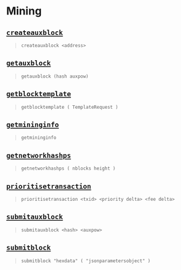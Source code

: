 # Mining
## [`createauxblock`](createauxblock.md)
> `createauxblock <address>`

## [`getauxblock`](getauxblock.md)
> `getauxblock (hash auxpow)`

## [`getblocktemplate`](getblocktemplate.md)
> `getblocktemplate ( TemplateRequest )`

## [`getmininginfo`](getmininginfo.md)
> `getmininginfo`

## [`getnetworkhashps`](getnetworkhashps.md)
> `getnetworkhashps ( nblocks height )`

## [`prioritisetransaction`](prioritisetransaction.md)
> `prioritisetransaction <txid> <priority delta> <fee delta>`

## [`submitauxblock`](submitauxblock.md)
> `submitauxblock <hash> <auxpow>`

## [`submitblock`](submitblock.md)
> `submitblock "hexdata" ( "jsonparametersobject" )`

